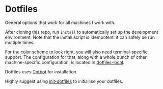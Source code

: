 Dotfiles
========

General options that work for all machines I work with.

After cloning this repo, run `install` to automatically set up the development
environment. Note that the install script is idempotent: it can safely be run
multiple times.

For the color scheme to look right, you will also need terminal-specific
support. The configuration for that, along with a whole bunch of other
machine-specific configuration, is located in [dotfiles-local][dotfiles-local].

Dotfiles uses [Dotbot][dotbot] for installation.

Highly suggest using [init-dotfiles][init-dotfiles] to initiallise your dotfiles.

[dotbot]: https://github.com/anishathalye/dotbot
[dotfiles-local]: https://github.com/RuiApostolo/dotfiles-local
[init-dotfiles]: https://github.com/Vaelatern/init-dotfile
